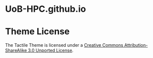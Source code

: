 UoB-HPC.github.io
=================

# Theme License

The Tactile Theme is licensed under a [Creative Commons Attribution-ShareAlike 3.0 Unported License](http://creativecommons.org/licenses/by-sa/3.0/).

